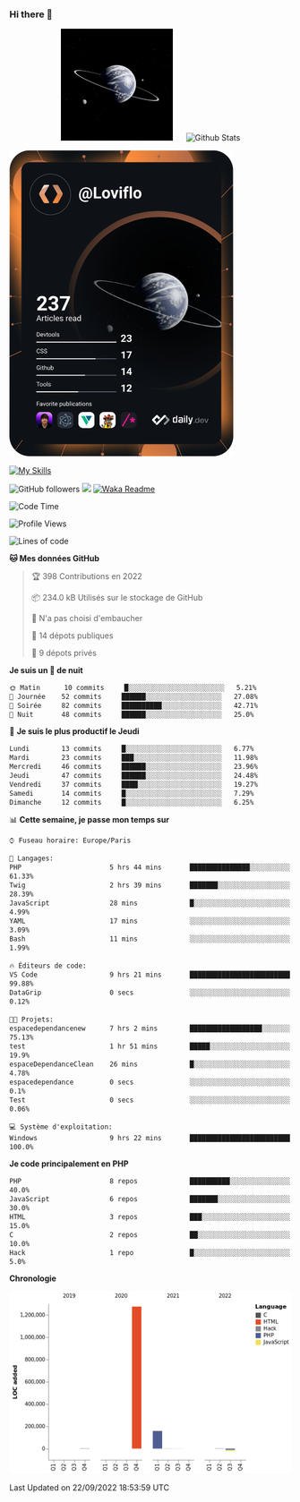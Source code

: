 ### Hi there 👋

<p align="center">
  <img src="https://github.com/Loviflo/Loviflo/blob/main/img/portrait.jpg" alt="Loviflo" height="200" style="margin-right: 20px"/>
  <img src="https://github-readme-stats.vercel.app/api?username=Loviflo&show_icons=true&theme=graywhite" alt="Github Stats" />
</p>

<a href="https://app.daily.dev/loviflo"><img src="https://github.com/loviflo/loviflo/blob/main/devcard.svg" width="400" alt="Loviflo's Dev Card"/></a>


[![My Skills](https://skillicons.dev/icons?i=php,laravel,symfony,mysql,js,ts,html,css,sass,angular,docker,webpack,vscode,figma,git,github,gitlab)](https://skillicons.dev)


![GitHub followers](https://img.shields.io/github/followers/Loviflo?label=Follow&style=social)
![](https://visitor-badge.glitch.me/badge?page_id=Loviflo.Loviflo)
[![Waka Readme](https://github.com/Loviflo/Loviflo/actions/workflows/update-stats.yml/badge.svg)](https://github.com/Loviflo/Loviflo/actions/workflows/update-stats.yml)

<!--START_SECTION:waka-->
![Code Time](http://img.shields.io/badge/Code%20Time-614%20hrs%2045%20mins-blue)

![Profile Views](http://img.shields.io/badge/Vues%20du%20profil-0-blue)

![Lines of code](https://img.shields.io/badge/Depuis%20Hello%20World%2C%20j%27ai%20%C3%A9crit-1%20Million%20Lignes%20de%20code-blue)

**🐱 Mes données GitHub** 

> 🏆 398 Contributions en 2022
 > 
> 📦 234.0 kB Utilisés sur le stockage de GitHub 
 > 
> 🚫 N'a pas choisi d'embaucher
 > 
> 📜 14 dépots publiques 
 > 
> 🔑 9 dépots privés  
 > 
**Je suis un 🦉 de nuit** 

```text
🌞 Matin      10 commits     █░░░░░░░░░░░░░░░░░░░░░░░░   5.21% 
🌆 Journée    52 commits     ██████░░░░░░░░░░░░░░░░░░░   27.08% 
🌃 Soirée     82 commits     ██████████░░░░░░░░░░░░░░░   42.71% 
🌙 Nuit       48 commits     ██████░░░░░░░░░░░░░░░░░░░   25.0%

```
📅 **Je suis le plus productif le Jeudi** 

```text
Lundi        13 commits     █░░░░░░░░░░░░░░░░░░░░░░░░   6.77% 
Mardi        23 commits     ███░░░░░░░░░░░░░░░░░░░░░░   11.98% 
Mercredi     46 commits     ██████░░░░░░░░░░░░░░░░░░░   23.96% 
Jeudi        47 commits     ██████░░░░░░░░░░░░░░░░░░░   24.48% 
Vendredi     37 commits     ████░░░░░░░░░░░░░░░░░░░░░   19.27% 
Samedi       14 commits     █░░░░░░░░░░░░░░░░░░░░░░░░   7.29% 
Dimanche     12 commits     █░░░░░░░░░░░░░░░░░░░░░░░░   6.25%

```


📊 **Cette semaine, je passe mon temps sur** 

```text
⌚︎ Fuseau horaire: Europe/Paris

💬 Langages: 
PHP                      5 hrs 44 mins       ███████████████░░░░░░░░░░   61.33% 
Twig                     2 hrs 39 mins       ███████░░░░░░░░░░░░░░░░░░   28.39% 
JavaScript               28 mins             █░░░░░░░░░░░░░░░░░░░░░░░░   4.99% 
YAML                     17 mins             ░░░░░░░░░░░░░░░░░░░░░░░░░   3.09% 
Bash                     11 mins             ░░░░░░░░░░░░░░░░░░░░░░░░░   1.99%

🔥 Éditeurs de code: 
VS Code                  9 hrs 21 mins       █████████████████████████   99.88% 
DataGrip                 0 secs              ░░░░░░░░░░░░░░░░░░░░░░░░░   0.12%

🐱‍💻 Projets: 
espacedependancenew      7 hrs 2 mins        ██████████████████░░░░░░░   75.13% 
test                     1 hr 51 mins        █████░░░░░░░░░░░░░░░░░░░░   19.9% 
espaceDependanceClean    26 mins             █░░░░░░░░░░░░░░░░░░░░░░░░   4.78% 
espacedependance         0 secs              ░░░░░░░░░░░░░░░░░░░░░░░░░   0.1% 
Test                     0 secs              ░░░░░░░░░░░░░░░░░░░░░░░░░   0.06%

💻 Système d'exploitation: 
Windows                  9 hrs 22 mins       █████████████████████████   100.0%

```

**Je code principalement en PHP** 

```text
PHP                      8 repos             ██████████░░░░░░░░░░░░░░░   40.0% 
JavaScript               6 repos             ███████░░░░░░░░░░░░░░░░░░   30.0% 
HTML                     3 repos             ███░░░░░░░░░░░░░░░░░░░░░░   15.0% 
C                        2 repos             ██░░░░░░░░░░░░░░░░░░░░░░░   10.0% 
Hack                     1 repo              █░░░░░░░░░░░░░░░░░░░░░░░░   5.0%

```


**Chronologie**

![Chart not found](https://raw.githubusercontent.com/Loviflo/Loviflo/main/charts/bar_graph.png) 


 Last Updated on 22/09/2022 18:53:59 UTC
<!--END_SECTION:waka-->
